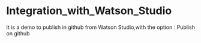 # Integration_with_Watson_Studio
It is a demo to publish in github from Watson Studio,with the option : Publish on github
